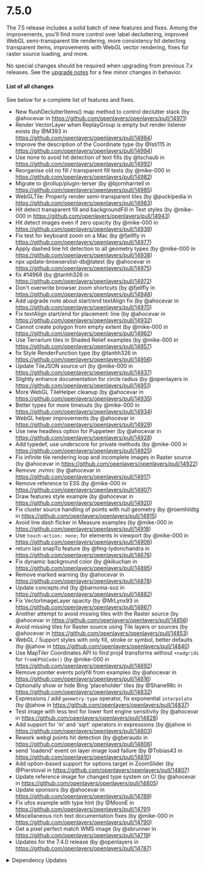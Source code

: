 # 7.5.0

The 7.5 release includes a solid batch of new features and fixes.  Among the improvements, you'll find more control over label decluttering, improved WebGL semi-transparent tile rendering, more consistency hit detecting transparent items, improvements with WebGL vector rendering, fixes for raster source loading, and more.

No special changes should be required when upgrading from previous 7.x releases.  See the [upgrade notes](./upgrade-notes.md) for a few minor changes in behavior.

#### List of all changes

See below for a complete list of features and fixes.

 * New flushDeclutterItems() map method to control declutter stack (by @ahocevar in https://github.com/openlayers/openlayers/pull/14971)
 * Render VectorLayer when ReplayGroup is empty but render listener exists (by @M393 in https://github.com/openlayers/openlayers/pull/14984)
 * Improve the description of the Coordinate type (by @Isti115 in https://github.com/openlayers/openlayers/pull/14994)
 * Use none to avoid hit detection of text fills (by @tschaub in https://github.com/openlayers/openlayers/pull/14992)
 * Reorganise old no fill / transparent fill tests (by @mike-000 in https://github.com/openlayers/openlayers/pull/14982)
 * Migrate to @rollup/plugin-terser (by @bjornharrtell in https://github.com/openlayers/openlayers/pull/14985)
 * WebGLTile: Properly render semi-transparent tiles (by @puckipedia in https://github.com/openlayers/openlayers/pull/14983)
 * Hit detect transparent fill and backgroundFill in Text styles (by @mike-000 in https://github.com/openlayers/openlayers/pull/14943)
 * Hit detect images even if zero opacity (by @mike-000 in https://github.com/openlayers/openlayers/pull/14939)
 * Fix test for keyboard zoom on a Mac (by @fjellfly in https://github.com/openlayers/openlayers/pull/14977)
 * Apply dashed line hit detection to all geometry types (by @mike-000 in https://github.com/openlayers/openlayers/pull/14938)
 * npx update-browserslist-db@latest (by @ahocevar in https://github.com/openlayers/openlayers/pull/14975)
 * fix #14968 (by @tanhh326 in https://github.com/openlayers/openlayers/pull/14972)
 * Don't overwrite browser zoom shortcuts (by @fjellfly in https://github.com/openlayers/openlayers/pull/14946)
 * Add upgrade note about start/end textAlign fix (by @ahocevar in https://github.com/openlayers/openlayers/pull/14970)
 * Fix textAlign start/end for placement: line (by @ahocevar in https://github.com/openlayers/openlayers/pull/14932)
 * Cannot create polygon from empty extent (by @mike-000 in https://github.com/openlayers/openlayers/pull/14962)
 * Use Terrarium tiles in Shaded Relief examples (by @mike-000 in https://github.com/openlayers/openlayers/pull/14957)
 * fix Style RenderFunction type (by @tanhh326 in https://github.com/openlayers/openlayers/pull/14956)
 * Update TileJSON source url (by @mike-000 in https://github.com/openlayers/openlayers/pull/14937)
 * Slightly enhance documentation for circle radius (by @openlayers in https://github.com/openlayers/openlayers/pull/14951)
 * More WebGL TileHelper cleanup (by @ahocevar in https://github.com/openlayers/openlayers/pull/14935)
 * Better types for more timeouts (by @mike-000 in https://github.com/openlayers/openlayers/pull/14934)
 * WebGL helper improvements (by @ahocevar in https://github.com/openlayers/openlayers/pull/14929)
 * Use new headless option for Puppeteer (by @ahocevar in https://github.com/openlayers/openlayers/pull/14928)
 * Add typedef, use underscore for private methods (by @mike-000 in https://github.com/openlayers/openlayers/pull/14925)
 * Fix infinite tile rendering loop and incomplete images in Raster source (by @ahocevar in https://github.com/openlayers/openlayers/pull/14922)
 * Remove .nvmrc (by @ahocevar in https://github.com/openlayers/openlayers/pull/14917)
 * Remove reference to ES5 (by @mike-000 in https://github.com/openlayers/openlayers/pull/14907)
 * Draw features style example (by @ahocevar in https://github.com/openlayers/openlayers/pull/14920)
 * Fix cluster source handling of points with null geometry (by @roemhildtg in https://github.com/openlayers/openlayers/pull/14915)
 * Avoid line dash flicker in Measure examples (by @mike-000 in https://github.com/openlayers/openlayers/pull/14918)
 * Use `touch-action: none;` for elements in viewport (by @mike-000 in https://github.com/openlayers/openlayers/pull/14906)
 * return last snapTo feature (by @fmg-lydonchandra in https://github.com/openlayers/openlayers/pull/14676)
 * Fix dynamic background color (by @kikuchan in https://github.com/openlayers/openlayers/pull/14895)
 * Remove marked warning (by @ahocevar in https://github.com/openlayers/openlayers/pull/14878)
 * Update concepts.md (by @barnoma-soz in https://github.com/openlayers/openlayers/pull/14882)
 * Fix VectorImageLayer opacity (by @MrLynx93 in https://github.com/openlayers/openlayers/pull/14867)
 * Another attempt to avoid missing tiles with the Raster source (by @ahocevar in https://github.com/openlayers/openlayers/pull/14856)
 * Avoid missing tiles for Raster source using Tile layers or sources (by @ahocevar in https://github.com/openlayers/openlayers/pull/14853)
 * WebGL / Support styles with only fill, stroke or symbol, better defaults (by @jahow in https://github.com/openlayers/openlayers/pull/14840)
 * Use MapTiler Coordinates API to find proj4 transforms without `+nadgrids` for `fromEPSGCode()` (by @mike-000 in https://github.com/openlayers/openlayers/pull/14692)
 * Remove pointer events polyfill from examples (by @ahocevar in https://github.com/openlayers/openlayers/pull/14816)
 * Optionally show or hide Bing 'placeholder' tiles (by @Shane98c in https://github.com/openlayers/openlayers/pull/14832)
 * Expressions / add `geometry-type` operator, fix exponential `interpolate` (by @jahow in https://github.com/openlayers/openlayers/pull/14837)
 * Test image with less text for lower font engine sensitivity (by @ahocevar in https://github.com/openlayers/openlayers/pull/14828)
 * Add support for 'in' and 'sqrt' operators in expressions (by @jahow in https://github.com/openlayers/openlayers/pull/14803)
 * Rework webgl points hit detection (by @gberaudo in https://github.com/openlayers/openlayers/pull/14806)
 * send 'loadend' event on layer image load failure (by @Tobias43 in https://github.com/openlayers/openlayers/pull/14810)
 * Add option-based support for options.target in ZoomSlider (by @Pierstoval in https://github.com/openlayers/openlayers/pull/14807)
 * Update reference image for changed type system on CI (by @ahocevar in https://github.com/openlayers/openlayers/pull/14805)
 * Update sponsors (by @ahocevar in https://github.com/openlayers/openlayers/pull/14789)
 * Fix ufos example with type hint (by @MoonE in https://github.com/openlayers/openlayers/pull/14791)
 * Miscellaneous rich text documentation fixes (by @mike-000 in https://github.com/openlayers/openlayers/pull/14790)
 * Get a pixel perfect match WMS image (by @sbrunner in https://github.com/openlayers/openlayers/pull/14719)
 * Updates for the 7.4.0 release (by @openlayers in https://github.com/openlayers/openlayers/pull/14787)


<details>
  <summary>Dependency Updates</summary>

 * Bump puppeteer from 20.9.0 to 21.0.1 (by @openlayers in https://github.com/openlayers/openlayers/pull/14980)
 * Bump marked from 5.1.2 to 7.0.0 (by @openlayers in https://github.com/openlayers/openlayers/pull/14981)
 * Bump handlebars from 4.7.7 to 4.7.8 (by @openlayers in https://github.com/openlayers/openlayers/pull/14979)
 * Bump marked from 5.1.1 to 5.1.2 (by @openlayers in https://github.com/openlayers/openlayers/pull/14960)
 * Bump eslint from 8.45.0 to 8.46.0 (by @openlayers in https://github.com/openlayers/openlayers/pull/14959)
 * Bump @metalsmith/in-place from 4.6.0 to 5.0.0 (by @openlayers in https://github.com/openlayers/openlayers/pull/14940)
 * Bump puppeteer from 20.8.2 to 20.9.0 (by @openlayers in https://github.com/openlayers/openlayers/pull/14942)
 * Bump webpack from 5.88.1 to 5.88.2 (by @openlayers in https://github.com/openlayers/openlayers/pull/14941)
 * Bump eslint from 8.44.0 to 8.45.0 (by @openlayers in https://github.com/openlayers/openlayers/pull/14903)
 * Bump @octokit/rest from 19.0.13 to 20.0.1 (by @openlayers in https://github.com/openlayers/openlayers/pull/14905)
 * Bump metalsmith from 2.6.0 to 2.6.1 (by @openlayers in https://github.com/openlayers/openlayers/pull/14904)
 * Bump puppeteer from 20.8.0 to 20.8.2 (by @openlayers in https://github.com/openlayers/openlayers/pull/14902)
 * Bump @rollup/plugin-commonjs from 25.0.2 to 25.0.3 (by @openlayers in https://github.com/openlayers/openlayers/pull/14901)
 * Bump globby from 13.2.1 to 13.2.2 (by @openlayers in https://github.com/openlayers/openlayers/pull/14890)
 * Bump puppeteer from 20.7.4 to 20.8.0 (by @openlayers in https://github.com/openlayers/openlayers/pull/14889)
 * Bump marked from 5.1.0 to 5.1.1 (by @openlayers in https://github.com/openlayers/openlayers/pull/14888)
 * Bump semver from 7.5.3 to 7.5.4 (by @openlayers in https://github.com/openlayers/openlayers/pull/14887)
 * Bump webpack from 5.88.0 to 5.88.1 (by @openlayers in https://github.com/openlayers/openlayers/pull/14874)
 * Bump globby from 13.2.0 to 13.2.1 (by @openlayers in https://github.com/openlayers/openlayers/pull/14876)
 * Bump eslint from 8.43.0 to 8.44.0 (by @openlayers in https://github.com/openlayers/openlayers/pull/14875)
 * Bump typescript from 5.1.3 to 5.1.6 (by @openlayers in https://github.com/openlayers/openlayers/pull/14873)
 * Bump puppeteer from 20.7.3 to 20.7.4 (by @openlayers in https://github.com/openlayers/openlayers/pull/14872)
 * Bump sinon from 15.1.2 to 15.2.0 (by @openlayers in https://github.com/openlayers/openlayers/pull/14863)
 * Bump webpack from 5.87.0 to 5.88.0 (by @openlayers in https://github.com/openlayers/openlayers/pull/14862)
 * Bump @rollup/plugin-commonjs from 25.0.1 to 25.0.2 (by @openlayers in https://github.com/openlayers/openlayers/pull/14860)
 * Bump puppeteer from 20.7.2 to 20.7.3 (by @openlayers in https://github.com/openlayers/openlayers/pull/14861)
 * Bump semver from 7.5.2 to 7.5.3 (by @openlayers in https://github.com/openlayers/openlayers/pull/14864)
 * Bump webpack from 5.86.0 to 5.87.0 (by @openlayers in https://github.com/openlayers/openlayers/pull/14848)
 * Bump globby from 13.1.4 to 13.2.0 (by @openlayers in https://github.com/openlayers/openlayers/pull/14847)
 * Bump puppeteer from 20.7.1 to 20.7.2 (by @openlayers in https://github.com/openlayers/openlayers/pull/14846)
 * Bump @octokit/rest from 19.0.11 to 19.0.13 (by @openlayers in https://github.com/openlayers/openlayers/pull/14845)
 * Bump sinon from 15.1.0 to 15.1.2 (by @openlayers in https://github.com/openlayers/openlayers/pull/14844)
 * Bump semver from 7.5.1 to 7.5.2 (by @openlayers in https://github.com/openlayers/openlayers/pull/14843)
 * Bump eslint from 8.42.0 to 8.43.0 (by @openlayers in https://github.com/openlayers/openlayers/pull/14842)
 * Bump puppeteer from 20.5.0 to 20.7.1 (by @openlayers in https://github.com/openlayers/openlayers/pull/14829)
 * Bump webpack-cli from 5.1.3 to 5.1.4 (by @openlayers in https://github.com/openlayers/openlayers/pull/14824)
 * Bump @rollup/plugin-commonjs from 25.0.0 to 25.0.1 (by @openlayers in https://github.com/openlayers/openlayers/pull/14821)
 * Bump marked from 5.0.4 to 5.1.0 (by @openlayers in https://github.com/openlayers/openlayers/pull/14819)
 * Bump webpack-dev-server from 4.15.0 to 4.15.1 (by @openlayers in https://github.com/openlayers/openlayers/pull/14822)
 * Bump webpack from 5.85.1 to 5.86.0 (by @openlayers in https://github.com/openlayers/openlayers/pull/14823)
 * Bump @metalsmith/markdown from 1.9.2 to 1.10.0 (by @openlayers in https://github.com/openlayers/openlayers/pull/14818)
 * Bump ol-mapbox-style from 10.5.0 to 10.6.0 (by @openlayers in https://github.com/openlayers/openlayers/pull/14794)
 * Bump webpack from 5.84.1 to 5.85.1 (by @openlayers in https://github.com/openlayers/openlayers/pull/14804)
 * Bump metalsmith from 2.5.1 to 2.6.0 (by @openlayers in https://github.com/openlayers/openlayers/pull/14801)
 * Bump @rollup/plugin-node-resolve from 15.0.2 to 15.1.0 (by @openlayers in https://github.com/openlayers/openlayers/pull/14798)
 * Bump eslint from 8.41.0 to 8.42.0 (by @openlayers in https://github.com/openlayers/openlayers/pull/14797)
 * Bump typescript from 5.0.4 to 5.1.3 (by @openlayers in https://github.com/openlayers/openlayers/pull/14795)
 * Bump webpack-cli from 5.1.1 to 5.1.3 (by @openlayers in https://github.com/openlayers/openlayers/pull/14802)
 * Bump puppeteer from 20.4.0 to 20.5.0 (by @openlayers in https://github.com/openlayers/openlayers/pull/14799)
 * Bump marked from 5.0.3 to 5.0.4 (by @openlayers in https://github.com/openlayers/openlayers/pull/14796)


</details>
